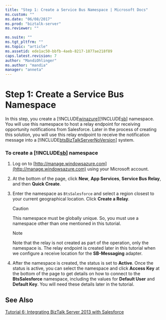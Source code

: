 ```yaml
---
title: "Step 1: Create a Service Bus Namespace | Microsoft Docs"
ms.custom: ""
ms.date: "06/08/2017"
ms.prod: "biztalk-server"
ms.reviewer: ""

ms.suite: ""
ms.tgt_pltfrm: ""
ms.topic: "article"
ms.assetid: ede1ac50-bbfb-4aeb-8217-1877ae218f89
caps.latest.revision: 7
author: "MandiOhlinger"
ms.author: "mandia"
manager: "anneta"
---
```

# Step 1: Create a Service Bus Namespace
In this step, you create a [!INCLUDE[winazure](../includes/winazure-md.md)][!INCLUDE[sb](../includes/sb-md.md)] namespace. You will use this namespace to host a relay endpoint for receiving opportunity notifications from Salesforce. Later in the process of creating this solution, you will use this relay endpoint to receive the notification message into a [!INCLUDE[btsBizTalkServerNoVersion](../includes/btsbiztalkservernoversion-md.md)] system.  
  
### To create a [!INCLUDE[sb](../includes/sb-md.md)] namespace  
  
1.  Log on to [http://manage.windowsazure.com](http://manage.windowsazure.com) using your Microsoft account.  
  
2.  At the bottom of the page, click **New**, **App Services**, **Service Bus Relay**, and then **Quick Create**.  
  
3.  Enter the namespace as `BtsSalesforce` and select a region closest to your current geographical location. Click **Create a Relay**.  
  
    > [!CAUTION]
    >  This namespace must be globally unique. So, you must use a namespace other than one mentioned in this tutorial.  
  
    > [!NOTE]
    >  Note that the relay is not created as part of the operation, only the namespace is. The relay endpoint is created later in this tutorial when we configure a receive location for the **SB-Messaging** adapter.  
  
4.  After the namespace is created, the status is set to **Active**. Once the status is active, you can select the namespace and click **Access Key** at the bottom of the page to get details on how to connect to the **BtsSalesforce** namespace, including the values for **Default User** and **Default Key**. You will need these details later in the tutorial.  
  
## See Also  
 [Tutorial 6: Integrating BizTalk Server 2013 with Salesforce](Tutorial:%20Integrating%20BizTalk%20Server%202013%20with%20Salesforce.md)